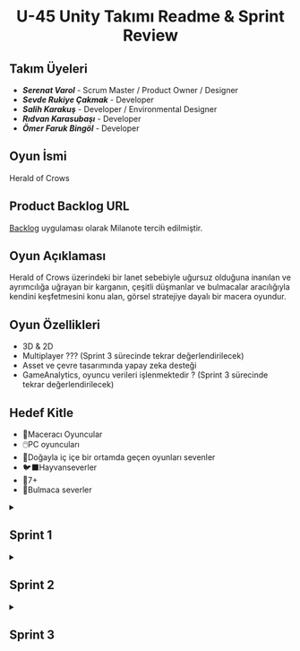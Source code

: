 <h1 align="center"> U-45 Unity Takımı Readme & Sprint Review </h1>


## Takım Üyeleri
- ***Serenat Varol*** - Scrum Master / Product Owner / Designer
- ***Sevde Rukiye Çakmak*** - Developer
- ***Salih Karakuş*** - Developer / Environmental Designer
- ***Rıdvan Karasubaşı*** - Developer
- ***Ömer Faruk Bingöl*** - Developer


## Oyun İsmi
Herald of Crows

## Product Backlog URL
[Backlog](https://app.milanote.com/1Slqve1Muzpr4R?p=GGTn82gsDdG) uygulaması olarak Milanote tercih edilmiştir.

## Oyun Açıklaması
Herald of Crows üzerindeki bir lanet sebebiyle uğursuz olduğuna inanılan ve ayrımcılığa uğrayan bir karganın, çeşitli düşmanlar ve bulmacalar aracılığıyla kendini keşfetmesini konu alan, görsel stratejiye dayalı bir macera oyundur.

## Oyun Özellikleri
- 3D & 2D
- Multiplayer ??? (Sprint 3 sürecinde tekrar değerlendirilecek)
- Asset ve çevre tasarımında yapay zeka desteği
- GameAnalytics, oyuncu verileri işlenmektedir ? (Sprint 3 sürecinde tekrar değerlendirilecek)

## Hedef Kitle
- 👾Maceracı Oyuncular
- 🖱️PC oyuncuları
- 🥀Doğayla iç içe bir ortamda geçen oyunları sevenler
- 🐦‍⬛Hayvanseverler
- 🚸7+
- 🧩Bulmaca severler

<details><summary><h2>Sprint 1</h2> </summary>

* <b>Puanlama Mantığı: </b> Sprint 1 görevlerinin puanlaması;
      <li>görevlerin ne kadar mesai alacağı, </li>
      <li>görevlerin kaç takım üyesini ilgilendirdiği, </li>
      <li>görevlerin tamamen bitmesinin ne kadar zor olduğu,</li>
      <li>görevlerin ne kadar esnekliğe açık olduğu veya risk içerdiği </li>
kriterlerine göre belirlenmiştir. Mavi renkle üzeri çizili görevlerin bitirilmesi, diğer görevlere başlanabilmesi için elzemdir.
* Sprint içi puan değerlendirmesi 100 üzerinden belirlenmiştir. Tüm görevler Milanote'ta bir yapılacaklar listesi şeklinde tutulmuş ve spesifik üyelerin görevleri kendilerine atanmıştır. Sprint 1 görevlerinin hepsi tamamlanarak 100/100 puanla bitmiştir. Bonus olarak User Interface tasarlanmış ve Sprint 3'te olacak bir görevin yükü azaltılmıştır.
* Projenin totalde 350 puan değerinde olması, Sprint 3'ün çıkabilecek sorunlardan ötürü en yüksek puana sahip olması beklenmektedir.
* Sprint 1 süreci bütün takım üyelerinin en az mesai ayırabileceği dönem olduğundan mümkün olduğunca tasarıma, kaynak toplamaya ve herkesin ayrı ayrı çalışmasına karar verilmiştir. Tamamlanan görevler backlog ve iletişim kanallarıyla haberleşilmiş ancak bir araya getirilip temizlik açısından Github repository'sine eklenmemiştir. Ana projeye merge işlemleri bütün takım üyelerinin toplantılarda vereceği kararlarla Sprint 2 sürecinde gerçekleştirilecektir.
* <b>Daily Scrum: </b> Günlük konuşmalar ve anketler Whatsapp üzerinden gerçekleştirilirken toplantılar için fonksiyonabilitesi sebebiyle Discord tercih edilmiştir.
* Toplantılara katılım sağlayamamış üyelerin geri kalmaması açısından kısa görüşme özetleri içeren [ortak bir döküman](https://docs.google.com/document/d/1Ae8FYZowJhssbUb1zqXL1aqo0bAXkMyHa2stOofVKuo/edit?usp=sharing) hazırlanmıştır.

 
* Backlog Görselleri: </br>
![milanote](https://github.com/Sevdecakmak/OUA-Grup45/assets/53650879/62e64f83-c818-41fe-b9f4-672506308ac1) </br>
![canvas_level--area--scene-design-240707_1740](https://github.com/Sevdecakmak/OUA-Grup45/assets/53650879/7ff81fab-7b23-49ad-ae4f-6ff2ee09e9d6) </br>
![canvas_general-inspo--sources-240707_1752](https://github.com/Sevdecakmak/OUA-Grup45/assets/53650879/b795e3e1-8fd2-4caa-b288-4f3e2dbe1489) </br>

   > Sprint içerikleri renk kodlarıyla ayrılacaktır. Sprint 1 mavi başlıklı görevleri içermektedir. Ayrıyeten öncelikli görevler highlightlanmıştır.

* Toplantı ve Sohbet Görselleri, Anketler: </br>
![sprint1wp](https://github.com/Sevdecakmak/OUA-Grup45/assets/53650879/de7bed66-e8f8-4fb3-b7bc-b38e5ef1aa1c)</br>
![image](https://github.com/Sevdecakmak/OUA-Grup45/assets/53650879/6d653f16-1bda-44b5-bcd2-92bb123b15bd) </br>
![discord](https://github.com/Sevdecakmak/OUA-Grup45/assets/53650879/fe19a5b0-5423-40bd-a63f-b9a58411cb6f) </br>


* Seçilen / Tasarlanan bazı Assetler: </br>

<h3 align="center"> <a href="https://sketchfab.com/3d-models/snake-attack-animations-multiple-83c4290cd4b648fd942d4bbc2280a3f6?utm_medium=embed&utm_campaign=share-popup&utm_content=83c4290cd4b648fd942d4bbc2280a3f6" target="_blank" rel="nofollow" style="font-weight: bold; color: #1CAAD9;"> Snake Animations (Multiple) </a> </h3> </br>


<a align="center"> ![snake](https://github.com/Sevdecakmak/OUA-Grup45/assets/53650879/3c8ce126-879a-4183-aed6-743dffd13567) </a>


<h3 align="center"> <a href="https://sketchfab.com/models/e2e6d407b18547d2a9ed37a1707042e1/embed"> Crow Asset </a> </h3> </br>

![crow](https://github.com/Sevdecakmak/OUA-Grup45/assets/53650879/cbd39e6a-adee-4185-91ba-dd951cd6486b)

* <h2>Sprint Review: </h2>
     <li>Oyunun hikayesi belirlendi.</li>
     <li>Oyun içi roadmap çıkarıldı. </li>
     <li>Karakterlere ve oyunun temel temasına, çevre görünüşüne bulmacalara karar verildi.</li>
     <li>Bulmaca sayısına ve oyuncunun bir karga olmasına karar verildi. Karganın hangi mekaniklere sahip olacağı tartışıldı.</li>
     <li>Sprint Review katılımcıları: Serenat Varol, Salih Karakuş, Rümeysa Sevde Çakmak</li>
     <li>Sprint 1 sürecinde iletişim yetersizliği sebebiyle sürecin yavaşladığı belirtildi, ilerleyen süreçte daha koordine bir takım çalışmasının gerekliliği konusunda hemfikir olundu.</li>

* <h2>Sprint Retrospect: </h2>
      <li>Takım içi roller ilk toplantıda belirlenmiştir.</li>
      <li>Sprint içi ve sonraki sprintler üzerine roadmap çıkarıldı.</li>
      <li>Tasarımla kodlama kısmı ikiye ayrılmış ve hem iş yüküne hem de kişisel yönelimlere dayalı görev dağılımına gidilmiştir.</li>
      <li>Tasarım ve kodlama ayrı işlediğinden ötürü assetler ve animasyonlar bu Sprint içinde belli bir düzeyde tamamlanmıştır. Scriptlerle birleştirme işi Sprint 2'ye kalmıştır.</li>
      <li>User Interface taslağı oluşturulmuştur.</li>
     
  
</details>

<details><summary><h2>Sprint 2</h2></summary>

* <b> Sprint içi puan değerlendirmesi </b> Sprint 1'deki gibi 100 üzerinden belirlenmiştir. Bazı opsiyonel veya Sprint 3'e bırakılması kararlaştırılan görevler de görev listesine eklenmiştir. Birkaç bonus görev belirlenmiştir, bu görevler zorunlu olmayan veya Sprint 2 süreci içerisinde bir deadline'a sahip olmayan içeriklerden oluşmaktadır. Görevler yine backlogda yapılacaklar listesi şeklinde tutulmuş, tamamlanan görevler işaretlenmiş ve spesifik üyelerin görevleri kendilerine atanmıştır. Sprint 2 görevlerinin hepsi tamamlanarak 100/100 puanla bitmiştir. 

* <b> Sprint Notu: </b> Sprint 2 süreci bulmacalar ve oyun mekaniklerine odaklı geçmiştir. Bulmaca bölümlerinin kaçar Unity Sahnesine sahip olacağı, 3D veya 2D içerikler ve hangi bulmacaların kesinlikle ekleneceği, hangilerinin zaman ve kaynak miktarına göre eklenmese de olacağına karar verilmiştir. Bulmaca görevleri ilgi alanları ve mesai sürelerine göre üyeler arasında paylaştırılmıştır. Bulmaca dışındaki görevler bulmacalarla uğraşmayacak üyeler arasında mümkün olduğunca dengeli bir şekilde paylaştırılmıştır. Tasarımla ilgilenen üyeler bulmaca yapanlarla beraber çalışmış, gerekli bazı assetler çizilmiş ve daily scrum'la sürekli bir feedback sağlanmıştır.
* Bu süreçte ayrıca bazı senaryosal değişikliklere gidilmiş, karakterler arasında geçmesi hayal edilen interaksiyonlar ve kombat sahneleri yazıya dökülmüş, replikler yazılmış ve hikayesel algoritmalar çıkarılmıştır. Oyunun başında ve sonunda olması planlanan cutscene'ler için storyboard'lar oluşturulmuş ve takımın görüşleri alınmıştır.
* Tamamlanan görevlerin bir kısmı üyelerin branchlerine pushlanmıştır. En son main branchte bir araya getirme işleminin sakıncasız olması açısından takım üyelerinin gözetimi altında canlı şekilde Sprint 3'te gerçekleştirilmesi planlanmaktadır.
* UI / UX Tasarımı, VFX, SFX ve müzikler, geçmiş Sprintlerde oyunun bazı ana hatları oluştuktan sonra eklenmesi planlandığı için bekleyen özellikler, bazı son bölümlerin tasarımları ve kalacak zaman ve kaynak miktarımıza göre gerekliliği şüpheli görülen özelliklerle Sprint 3'te ilgilenilecektir.
  
* <b>Daily Scrum: </b> Günlük konuşmalar ve anketler Whatsapp üzerinden gerçekleştirilirken toplantılar için fonksiyonabilitesi sebebiyle Discord tercih edilmiştir.

* Toplantılara katılım sağlayamamış üyelerin geri kalmaması açısından kısa görüşme özetleri içeren [döküman](https://docs.google.com/document/d/1Ae8FYZowJhssbUb1zqXL1aqo0bAXkMyHa2stOofVKuo/edit?usp=sharing) bu toplantıda da güncellenmiştir.



* <h2> Backlog Görselleri: </h2> </br>
![canvas_environment-assets--vfx-240721_1535](https://github.com/user-attachments/assets/92e5a199-dde6-4744-867b-c2363975cf10) </br>
![canvas_storylines-interactions-mission-tree-240721_1604](https://github.com/user-attachments/assets/2b60fb70-3a9f-4ab5-b48f-54557703d6a8)</br>
![canvas_level--area--scene-design-240721_1603](https://github.com/user-attachments/assets/62a2d75e-3bd4-4bcf-b5da-0404cf7b8180)</br>
![canvas_oua-45-240721_2002](https://github.com/user-attachments/assets/b8116a05-1d18-41ba-81de-5e2fc302ce5d) </br>

 

> Sprint içerikleri renk kodlarıyla ayrılacaktır. Sprint 2 pembe başlıklı görevleri içermektedir. Ayrıyeten bonus görevler ve tartışılacaklar highlightlanmıştır. </br>

* <h2> Toplantı ve Sohbet Görselleri, Anketler: </h2> </br>

![Ekran görüntüsü 2024-07-21 183057](https://github.com/user-attachments/assets/45e98dbe-5dc6-4033-a7b3-bd60b62c6fd8)</br>


* <h2> Ürün Durumu: </h2> </br>

![Ekran görüntüsü 2024-07-18 043445](https://github.com/user-attachments/assets/91a5b070-f660-4f73-8263-445a2613674f)</br>

![image](https://github.com/user-attachments/assets/7953b423-388d-400b-ac46-0a2626552e25)</br>


* <h2>Sprint 2 Review: </h2>
     <li>Bulmacalar ve oyun mekanikleri belirlendi.</li>
     <li>Sprint'e özel roadmap çıkarıldı. </li>
     <li>Haritanın kaç bölge olacağı belirlendi, en kapsamlı bölge tasarlandı.</li>
     <li>Sprint Review katılımcıları: Serenat Varol
     <li>Sprint 2 boyunca zaman yetersizliği sebebiyle süreç çok stresli geçti, görevleri bitirebilmek tüm takımı zorladı. Sprint 3'ün daha ağır geçecek olması sebebiyle görevlere spesifik deadlinelar atanıp bütün görevlerin son ana yığılmasına karar verildi.</li>
     <li>Sprint 1'de yazılan rapordaki bir üyenin ismindeki yazım yanlışı düzeltildi.</li>
      <li>Takım içi rollerde değişime gidildi. (Product Owner: Serenat Varol) </li>
      
* <h2>Sprint 2 Retrospect: </h2>
      <li>Bulmacalar için Product Owner takıma birçok seçenek sundu, hikayeye en uygun olanlar veya tasarımı hoşumuza gidenler ilham kaynağı olarak seçildi. Farklı oyunlar ve hatta gerçek hayattan yaptığımız gözlemleri kendi oyunumuza uyarladı.</li>
      <li>Sprint içi ve sonraki sprintler üzerine roadmap çıkarıldı.</li>
      <li>Bu sprintte de hem iş yüküne hem de kişisel yönelimlere dayalı görev dağılımına gidilmiştir.</li>
      <li>Bulmacalar kodlama grubu üyelerine bölüştürülmüştür. Tasarım grubu ise beraber asset araştırmış ve haritanın belli bir kısmını tasarlamıştır. Her şey Sprint 3'te bir araya gelecektir.</li>
      <li>Senaryolar, interaksiyonlar, algoritmalar ve replikler yazılmıştır.</li>
      <li>Oyuncuyu yönlendirmek adına Oyun İçi Görev Ağacı olmasına ve bu ağaçta sırayla hangi görevlerin olacağına karar verilmiştir.</li>

</details>

<details><summary><h2>Sprint 3</h2></summary>

* <b> Sprint içi puan değerlendirmesi </b> 150 puan üzerinden belirlenmiştir.  Görevler backlogda yapılacaklar listesi şeklinde tutulmuş, tamamlanan görevler işaretlenmiş ve spesifik üyelerin görevleri kendilerine atanmıştır. Sprint 3 150/150 tam puanla bitirilmiştir, ancak projeyi kapatma sürecinde olası problemlere bakmak için fazlaca zaman ayrılması mümkün olmamıştır. Proje her ne kadar hatasız çalışmakta olsa ve elzem denemeler tamamlanmış olsa da scrum master daha kapsamlı bir test süreci planlamış ve bu planlamanın gerisinde kalınmıştır. 

* <b> Sprint Notu: </b> Sprint 3 süreci oyun mekanikleri, animasyonlar, bulmacalar, çevre tasarımları, cutsceneler ve özellikle efeklerin implementasyonuna, bugfixlere ve build almaya odaklanmıştır. Sahne geçişleri ve cutsceneler Sprint 1'de çıkarılan roadmap'e uygun şekilde ayarlanmış, sahnelerin indexleri düzenlenmiştir. Bu Sprint'te görevler geçmiş sprintlerin aksine ilgi alanlarına değil yetenek ve ayırılabilecek mesai sürelerine göre paylaştırılmış, zorlanılan hataların üstesinden imeceyle gelinmiştir. Takım üyelerinin büyük bir çoğunluğu Sprint sonuna yaklaşıncaya kadar minimal mesai harcamıştır. 
* Bu süreçte araştırma ve implemetasyon baş başa ilerlemiştir. Sprint 2'de sözel, yazısal veya görsel olarak tasarlanan bazı alternatiflerin denenmesi ve bazılarının takım tarafından daha çok beğenilmesi veya daha az sorun çıkarması sebepleriyle seçilmesi sonucu oyunda genel bir süreklilikten ziyade oyuncu memnuniyeti göz önünde bulundurulmuştur. Son dakika hatalarına karşılık dinamik çözüm yöntemleri geliştirilmiş, Discord sunucusu toplu beyin fırtınalarına ev sahipliği yapmıştır.
* Toplamda 5 defa projenin çeşitli kısımlarında veri kaybı yaşanmış, bu veri kayıplarının 4ü teknik arızalar gibi öngörülemez sebeplerden gerçekleşmiş, 1i ise koordinasyon ve iletişim eksikliği kaynaklıdır. Veri kayıplarının tamamı bazı görevleri sıfırdan yapma pahasına telafi edilmiştir.
* Tamamlanan görevlerin bir kısmı üyelerin branchlerine pushlanmıştır. En son main branchte bir araya getirme işleminin sakıncasız olması açısından takım üyelerinin gözetimi altında canlı şekilde Sprint 3'te gerçekleştirilmesi planlanmaktadır.
* UI / UX, VFX, SFX ve müzikler, bulmacalar, kombatlar, animasyonlar, bazı scriptler ve kontroller, 
  
* <b>Daily Scrum: </b> Günlük konuşmalar ve anketler Whatsapp üzerinden gerçekleştirilirken toplantılar için fonksiyonabilitesi sebebiyle Discord tercih edilmiştir. Backlog'un sınırlı kapasitesi sebebiyle depolanması gerekli olmayan bazı dosya ve linkler de Discord sunucusunda tutulmuştur.

* Toplantılara katılım sağlayamamış üyelerin geri kalmaması açısından kısa görüşme özetleri içeren döküman güncellenmemiştir çünkü hiçbir toplantıya doğru düzgün katılım sağlanmadığından toplantıda konuşulması gereken konular daily scrum'la WhatsApp üzerinden gerçekleşmiştir.

</details>


